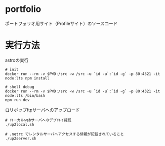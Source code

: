 # portfolio

ポートフォリオ用サイト（Profileサイト）のソースコード

# 実行方法

astroの実行
```
# init
docker run --rm -v $PWD:/src -w /src -u `id -u`:`id -g` -p 80:4321 -it node:lts npm install

# shell debug
docker run --rm -v $PWD:/src -w /src -u `id -u`:`id -g` -p 80:4321 -it node:lts /bin/bash
npm run dev
```

ロリポップftpサーバへのアップロード
```
# ローカルwebサーバへのデプロイ確認
./up2local.sh

# .netrc でレンタルサーバへアクセスする情報が記載されていること
./up2server.sh
```
